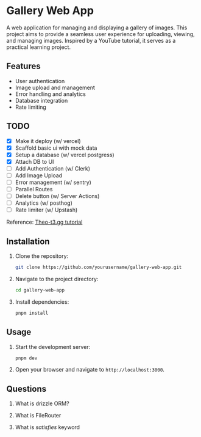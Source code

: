 # Gallery Web App

A web application for managing and displaying a gallery of images. This project aims to provide a seamless user experience for uploading, viewing, and managing images. Inspired by a YouTube tutorial, it serves as a practical learning project.

## Features

- User authentication
- Image upload and management
- Error handling and analytics
- Database integration
- Rate limiting

## TODO

- [x] Make it deploy (w/ vercel)
- [x] Scaffold basic ui with mock data
- [x] Setup a database (w/ vercel postgress)
- [x] Attach DB to UI
- [ ] Add Authentication (w/ Clerk)
- [ ] Add Image Upload
- [ ] Error management (w/ sentry)
- [ ] Parallel Routes
- [ ] Delete button (w/ Server Actions)
- [ ] Analytics (w/ posthog)
- [ ] Rate limiter (w/ Upstash)

Reference: [Theo-t3.gg tutorial](https://www.youtube.com/watch?v=d5x0JCZbAJs&t=3253s)

## Installation

1. Clone the repository:
   ```sh
   git clone https://github.com/yourusername/gallery-web-app.git
   ```
2. Navigate to the project directory:
   ```sh
   cd gallery-web-app
   ```
3. Install dependencies:
   ```sh
   pnpm install
   ```

## Usage

1. Start the development server:
   ```sh
   pnpm dev
   ```
2. Open your browser and navigate to `http://localhost:3000`.

## Questions

1. What is drizzle ORM?

2. What is FileRouter

3. What is _satisfies_ keyword
